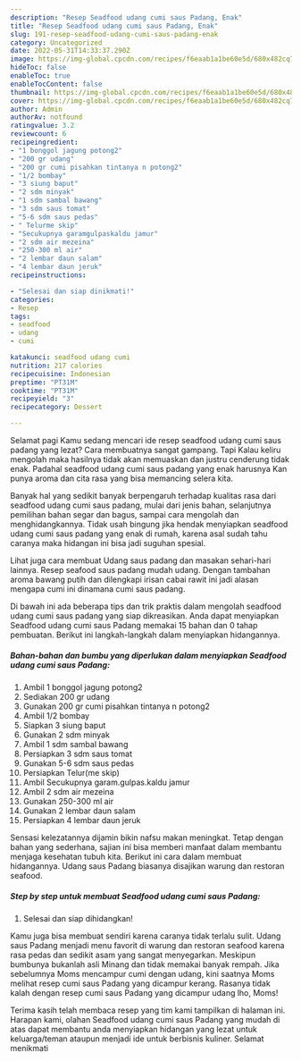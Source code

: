 ```yaml
---
description: "Resep Seadfood udang cumi saus Padang, Enak"
title: "Resep Seadfood udang cumi saus Padang, Enak"
slug: 191-resep-seadfood-udang-cumi-saus-padang-enak
category: Uncategorized
date: 2022-05-31T14:33:37.290Z
image: https://img-global.cpcdn.com/recipes/f6eaab1a1be60e5d/680x482cq70/seadfood-udang-cumi-saus-padang-foto-resep-utama.jpg
hideToc: false
enableToc: true
enableTocContent: false
thumbnail: https://img-global.cpcdn.com/recipes/f6eaab1a1be60e5d/680x482cq70/seadfood-udang-cumi-saus-padang-foto-resep-utama.jpg
cover: https://img-global.cpcdn.com/recipes/f6eaab1a1be60e5d/680x482cq70/seadfood-udang-cumi-saus-padang-foto-resep-utama.jpg
author: Admin
authorAv: notfound
ratingvalue: 3.2
reviewcount: 6
recipeingredient:
- "1 bonggol jagung potong2"
- "200 gr udang"
- "200 gr cumi pisahkan tintanya n potong2"
- "1/2 bombay"
- "3 siung baput"
- "2 sdm minyak"
- "1 sdm sambal bawang"
- "3 sdm saus tomat"
- "5-6 sdm saus pedas"
- " Telurme skip"
- "Secukupnya garamgulpaskaldu jamur"
- "2 sdm air mezeina"
- "250-300 ml air"
- "2 lembar daun salam"
- "4 lembar daun jeruk"
recipeinstructions:

- "Selesai dan siap dinikmati!"
categories:
- Resep
tags:
- seadfood
- udang
- cumi

katakunci: seadfood udang cumi 
nutrition: 217 calories
recipecuisine: Indonesian
preptime: "PT31M"
cooktime: "PT31M"
recipeyield: "3"
recipecategory: Dessert

---
```



Selamat pagi Kamu sedang mencari ide resep seadfood udang cumi saus padang yang lezat? Cara membuatnya sangat gampang. Tapi Kalau keliru mengolah maka hasilnya tidak akan memuaskan dan justru cenderung tidak enak. Padahal seadfood udang cumi saus padang yang enak harusnya Kan punya aroma dan cita rasa yang bisa memancing selera kita.


Banyak hal yang sedikit banyak berpengaruh terhadap kualitas rasa dari seadfood udang cumi saus padang, mulai dari jenis bahan, selanjutnya pemilihan bahan segar dan bagus, sampai cara mengolah dan menghidangkannya. Tidak usah bingung jika hendak menyiapkan seadfood udang cumi saus padang yang enak di rumah, karena asal sudah tahu caranya maka hidangan ini bisa jadi suguhan spesial.

Lihat juga cara membuat Udang saus padang dan masakan sehari-hari lainnya. Resep seafood saus padang mudah udang. Dengan tambahan aroma bawang putih dan dilengkapi irisan cabai rawit ini jadi alasan mengapa cumi ini dinamana cumi saus padang.


Di bawah ini ada beberapa tips dan trik praktis dalam mengolah seadfood udang cumi saus padang yang siap dikreasikan. Anda dapat menyiapkan Seadfood udang cumi saus Padang memakai 15 bahan dan 0 tahap pembuatan. Berikut ini langkah-langkah dalam menyiapkan hidangannya.

<!--inarticleads1-->

##### Bahan-bahan dan bumbu yang diperlukan dalam menyiapkan Seadfood udang cumi saus Padang:

1. Ambil 1 bonggol jagung potong2
1. Sediakan 200 gr udang
1. Gunakan 200 gr cumi pisahkan tintanya n potong2
1. Ambil 1/2 bombay
1. Siapkan 3 siung baput
1. Gunakan 2 sdm minyak
1. Ambil 1 sdm sambal bawang
1. Persiapkan 3 sdm saus tomat
1. Gunakan 5-6 sdm saus pedas
1. Persiapkan  Telur(me skip)
1. Ambil Secukupnya garam.gulpas.kaldu jamur
1. Ambil 2 sdm air mezeina
1. Gunakan 250-300 ml air
1. Gunakan 2 lembar daun salam
1. Persiapkan 4 lembar daun jeruk


Sensasi kelezatannya dijamin bikin nafsu makan meningkat. Tetap dengan bahan yang sederhana, sajian ini bisa memberi manfaat dalam membantu menjaga kesehatan tubuh kita. Berikut ini cara dalam membuat hidangannya. Udang saus Padang biasanya disajikan warung dan restoran seafood. 

<!--inarticleads2-->

##### Step by step untuk membuat Seadfood udang cumi saus Padang:


1. Selesai dan siap dihidangkan!

Kamu juga bisa membuat sendiri karena caranya tidak terlalu sulit. Udang saus Padang menjadi menu favorit di warung dan restoran seafood karena rasa pedas dan sedikit asam yang sangat menyegarkan. Meskipun bumbunya bukanlah asli Minang dan tidak memakai banyak rempah. Jika sebelumnya Moms mencampur cumi dengan udang, kini saatnya Moms melihat resep cumi saus Padang yang dicampur kerang. Rasanya tidak kalah dengan resep cumi saus Padang yang dicampur udang lho, Moms! 

Terima kasih telah membaca resep yang tim kami tampilkan di halaman ini. Harapan kami, olahan Seadfood udang cumi saus Padang yang mudah di atas dapat membantu anda menyiapkan hidangan yang lezat untuk keluarga/teman ataupun menjadi ide untuk berbisnis kuliner. Selamat menikmati
